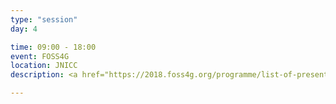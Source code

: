 ```yaml
---
type: "session"
day: 4

time: 09:00 - 18:00
event: FOSS4G
location: JNICC
description: <a href="https://2018.foss4g.org/programme/list-of-presentations/">Full schedule online or access via the in Attendify app</a>

---
```

